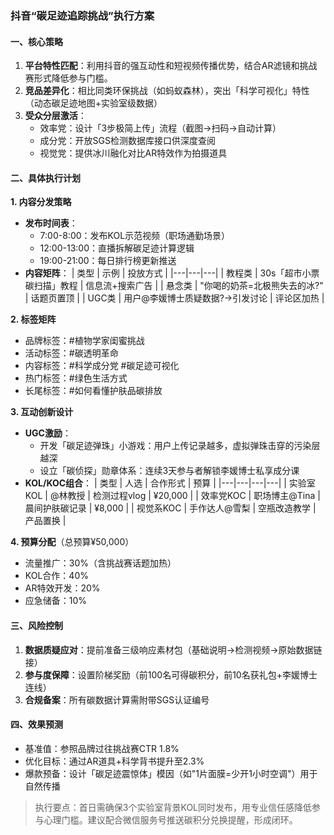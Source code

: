 ### 抖音“碳足迹追踪挑战”执行方案

#### 一、核心策略
1. **平台特性匹配**：利用抖音的强互动性和短视频传播优势，结合AR滤镜和挑战赛形式降低参与门槛。
2. **竞品差异化**：相比同类环保挑战（如蚂蚁森林），突出「科学可视化」特性（动态碳足迹地图+实验室级数据）
3. **受众分层激活**：
   - 效率党：设计「3步极简上传」流程（截图→扫码→自动计算）
   - 成分党：开放SGS检测数据库接口供深度查阅
   - 视觉党：提供冰川融化对比AR特效作为拍摄道具

#### 二、具体执行计划

**1. 内容分发策略**
- **发布时间表**：
  - 7:00-8:00：发布KOL示范视频（职场通勤场景）
  - 12:00-13:00：直播拆解碳足迹计算逻辑
  - 19:00-21:00：每日排行榜更新推送
- **内容矩阵**：
  | 类型 | 示例 | 投放方式 |
  |---|---|---|
  | 教程类 | 30s「超市小票碳扫描」教程 | 信息流+搜索广告 |
  | 悬念类 | "你喝的奶茶=北极熊失去的冰?" | 话题页置顶 |
  | UGC类 | 用户@李媛博士质疑数据?→引发讨论 | 评论区加热 |

**2. 标签矩阵**
- 品牌标签：#植物学家闺蜜挑战
- 活动标签：#碳透明革命
- 内容标签：#科学成分党 #碳足迹可视化
- 热门标签：#绿色生活方式
- 长尾标签：#如何看懂护肤品碳排放

**3. 互动创新设计**
- **UGC激励**：
  - 开发「碳足迹弹珠」小游戏：用户上传记录越多，虚拟弹珠击穿的污染层越深
  - 设立「碳侦探」勋章体系：连续3天参与者解锁李媛博士私享成分课
- **KOL/KOC组合**：
  | 类型 | 人选 | 合作形式 | 预算 |
  |---|---|---|---|
  | 实验室KOL | @林教授 | 检测过程vlog | ¥20,000 |
  | 效率党KOC | 职场博主@Tina | 晨间护肤碳记录 | ¥8,000 |
  | 视觉系KOC | 手作达人@雪梨 | 空瓶改造教学 | 产品置换 |

**4. 预算分配**（总预算¥50,000）
- 流量推广：30%（含挑战赛话题加热）
- KOL合作：40%
- AR特效开发：20%
- 应急储备：10%

#### 三、风险控制
1. **数据质疑应对**：提前准备三级响应素材包（基础说明→检测视频→原始数据链接）
2. **参与度保障**：设置阶梯奖励（前100名可得碳积分，前10名获礼包+李媛博士连线）
3. **合规备案**：所有碳数据计算需附带SGS认证编号

#### 四、效果预测
- 基准值：参照品牌过往挑战赛CTR 1.8%
- 优化目标：通过AR道具+科学背书提升至2.3%
- 爆款预备：设计「碳足迹震惊体」模因（如"1片面膜=少开1小时空调"）用于自然传播

> 执行要点：首日需确保3个实验室背景KOL同时发布，用专业信任感降低参与心理门槛。建议配合微信服务号推送碳积分兑换提醒，形成闭环。